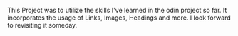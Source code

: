 This Project was to utilize the skills I've learned in the odin project so far. It incorporates the usage of Links, Images, Headings and more. I look forward to revisiting it someday.